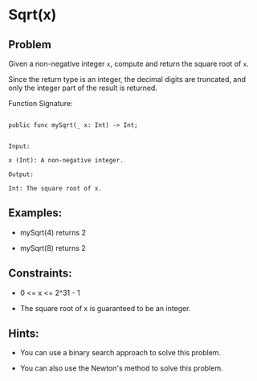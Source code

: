 # Sqrt(x)
## Problem

Given a non-negative integer `x`, compute and return the square root of `x`.

Since the return type is an integer, the decimal digits are truncated, and only the integer part of the result is returned.

Function Signature:

```motoko

public func mySqrt(_ x: Int) -> Int;

```

```plaintext

Input:

x (Int): A non-negative integer.

Output:

Int: The square root of x.

```

## Examples:

- mySqrt(4) returns 2

- mySqrt(8) returns 2

## Constraints:

- 0 <= x <= 2^31 - 1

- The square root of x is guaranteed to be an integer.

## Hints:

- You can use a binary search approach to solve this problem.

- You can also use the Newton's method to solve this problem.
```
